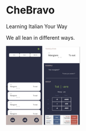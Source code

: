 # CheBravo
Learning Italian Your Way


We all lean in different ways.

<div>
<img src="./assets/cover.png" width="100">
<img src="./assets/verbExample.png" width="100">
</div>
